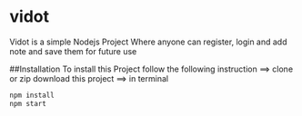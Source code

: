 # vidot
Vidot is a simple Nodejs Project Where anyone can register, login and add note and save them for future use

##Installation
To install this Project follow the following instruction
==> clone or zip download this project
==> in terminal
```bash
npm install
npm start
```

